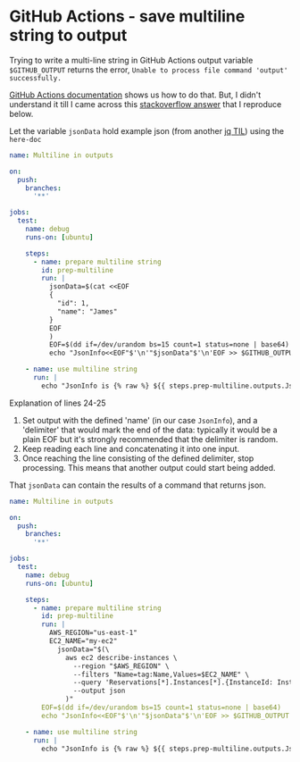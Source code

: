 # GitHub Actions - save multiline string to output

Trying to write a multi-line string in GitHub Actions output variable `$GITHUB_OUTPUT` returns the error, `Unable to process file command 'output' successfully.`

[GitHub Actions documentation](https://docs.github.com/en/actions/using-workflows/workflow-commands-for-github-actions#multiline-strings) shows us how to do that.
But, I didn't understand it till I came across this [stackoverflow answer](https://stackoverflow.com/a/74232400) that I reproduce below.

Let the variable `jsonData` hold example json (from another [jq TIL](https://til.juliusgamanyi.com/posts/jq-access-array-index-in-loop)) using the `here-doc` 


```yaml
name: Multiline in outputs

on:
  push:
    branches:
      '**'

jobs:
  test:
    name: debug
    runs-on: [ubuntu]

    steps:
      - name: prepare multiline string
        id: prep-multiline
        run: |
          jsonData=$(cat <<EOF
          {
            "id": 1,
            "name": "James"
          }
          EOF
          )
          EOF=$(dd if=/dev/urandom bs=15 count=1 status=none | base64)
          echo "JsonInfo<<EOF"$'\n'"$jsonData"$'\n'EOF >> $GITHUB_OUTPUT

    - name: use multiline string
      run: |
        echo "JsonInfo is {% raw %} ${{ steps.prep-multiline.outputs.JsonInfo }} {% endraw %}
```

Explanation of lines 24-25

1. Set output with the defined 'name' (in our case `JsonInfo`), and a 'delimiter' that would mark the end of the data: typically it would be a plain EOF but it's strongly recommended that the delimiter is random.
1. Keep reading each line and concatenating it into one input.
1. Once reaching the line consisting of the defined delimiter, stop processing.
This means that another output could start being added.

That `jsonData` can contain the results of a command that returns json.


```yaml
name: Multiline in outputs

on:
  push:
    branches:
      '**'

jobs:
  test:
    name: debug
    runs-on: [ubuntu]

    steps:
      - name: prepare multiline string
        id: prep-multiline
        run: |
          AWS_REGION="us-east-1"
          EC2_NAME="my-ec2"
            jsonData="$(\
              aws ec2 describe-instances \
                --region "$AWS_REGION" \
                --filters "Name=tag:Name,Values=$EC2_NAME" \
                --query 'Reservations[*].Instances[*].{InstanceId: InstanceId, State: State.Name}' \
                --output json
              )"
        EOF=$(dd if=/dev/urandom bs=15 count=1 status=none | base64)
        echo "JsonInfo<<EOF"$'\n'"$jsonData"$'\n'EOF >> $GITHUB_OUTPUT

    - name: use multiline string
      run: |
        echo "JsonInfo is {% raw %} ${{ steps.prep-multiline.outputs.JsonInfo }} {% endraw %}
```
